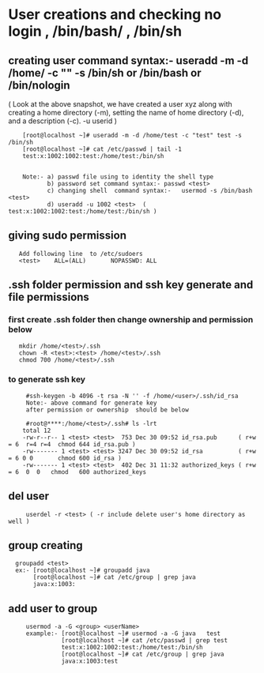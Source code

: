 #  User creations and checking no login , /bin/bash/ , /bin/sh

## creating user  command syntax:- useradd -m -d /home/<userName> -c "<userName>" <userName> -s /bin/sh or /bin/bash or /bin/nologin  
  ( Look at the above snapshot, we have created a user xyz along with creating a home directory (-m), setting the name of home directory (-d), and a description (-c). -u  userid ) 

  
        [root@localhost ~]# useradd -m -d /home/test -c "test" test -s /bin/sh
        [root@localhost ~]# cat /etc/passwd | tail -1
        test:x:1002:1002:test:/home/test:/bin/sh
         

        Note:- a) passwd file using to identity the shell type
               b) password set command syntax:- passwd <test>
               c) changing shell  command syntax:-   usermod -s /bin/bash <test>
               d) useradd -u 1002 <test>  ( test:x:1002:1002:test:/home/test:/bin/sh )
               
  
## giving sudo permission 
       Add following line  to /etc/sudoers
       <test>    ALL=(ALL)       NOPASSWD: ALL

  
##  .ssh folder permission and ssh key generate and file permissions 
### first create .ssh folder then change ownership and permission below
       mkdir /home/<test>/.ssh
       chown -R <test>:<test> /home/<test>/.ssh
       chmod 700 /home/<test>/.ssh
  
### to generate ssh key
  
      
         #ssh-keygen -b 4096 -t rsa -N '' -f /home/<user>/.ssh/id_rsa
         Note:- above command for generate key
         after permission or ownership  should be below
      
         #root@****:/home/<test>/.ssh# ls -lrt
        total 12
        -rw-r--r-- 1 <test> <test>  753 Dec 30 09:52 id_rsa.pub      ( r+w = 6  r=4 r=4  chmod 644 id_rsa.pub )
        -rw------- 1 <test> <test> 3247 Dec 30 09:52 id_rsa          ( r+w = 6 0 0       chmod 600 id_rsa )
        -rw------- 1 <test> <test>  402 Dec 31 11:32 authorized_keys ( r+w = 6  0  0   chmod   600 authorized_keys
         
         
 ## del user
         userdel -r <test> ( -r include delete user's home directory as well )



## group creating 

      groupadd <test>
      ex:- [root@localhost ~]# groupadd java
           [root@localhost ~]# cat /etc/group | grep java
           java:x:1003:   

## add user to group
         usermod -a -G <group> <userName> 
         example:- [root@localhost ~]# usermod -a -G java   test
                   [root@localhost ~]# cat /etc/passwd | grep test
                   test:x:1002:1002:test:/home/test:/bin/sh
                   [root@localhost ~]# cat /etc/group | grep java
                   java:x:1003:test

